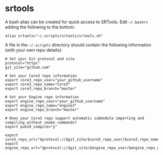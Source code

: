 # srtools

A bash alias can be created for quick access to SRTools. Edit `~/.bashrc` adding the following to the bottom:
```
alias srtools="~/.scripts/srtools/srtools.sh"
```

A file in the `~/.scripts` directory should contain the following information (with your own repo details):
```
# Set your Git protocol and site
protocol="https"
git_site="github.com"

# Set your Core3 repo information
export core3_repo_user="your_github_username"
export core3_repo_name="Core3"
export core3_repo_branch="master"

# Set your Engine repo information
export engine_repo_user="your_github_username"
export engine_repo_name="engine3"
export engine_repo_branch="master"

# Does your Core3 repo support automatic submodule importing and compiling without cmake commands?
export pub10_compile="y"

export core3_repo_url="$protocol://$git_site/$core3_repo_user/$core3_repo_name.git"
export engine_repo_url="$protocol://$git_site/$engine_repo_user/$engine_repo_name.git"
```
